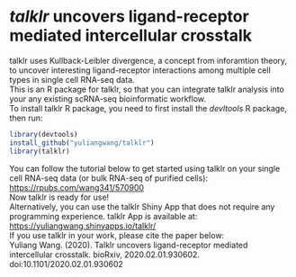 # _talklr_ uncovers ligand-receptor mediated intercellular crosstalk 
talklr uses Kullback-Leibler divergence, a concept from inforamtion theory, to uncover interesting ligand-receptor interactions among multiple cell types in single cell RNA-seq data.  
This is an R package for talklr, so that you can integrate talklr analysis into your any existing scRNA-seq bioinformatic workflow.  
To install talklr R package, you need to first install the _devltools_ R package, then run:
```r
library(devtools)
install_github("yuliangwang/talklr")
library(talklr)
```
You can follow the tutorial below to get started using talklr on your single cell RNA-seq data (or bulk RNA-seq of purified cells):  
https://rpubs.com/wang341/570900  
Now talklr is ready for use!  
Alternatively, you can use the talklr Shiny App that does not require any programming experience. talklr App is available at:  
https://yuliangwang.shinyapps.io/talklr/  
If you use talklr in your work, please cite the paper below:  
Yuliang Wang. (2020). Talklr uncovers ligand-receptor mediated intercellular crosstalk. bioRxiv, 2020.02.01.930602. doi:10.1101/2020.02.01.930602
